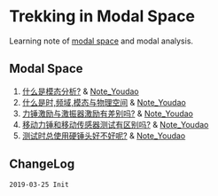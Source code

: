 # Trekking in Modal Space

Learning note of [modal space](https://www.uml.edu/Research/SDASL/Education/Modal-Space.aspx) and modal analysis.

## Modal Space

1. [什么是模态分析?](https://github.com/JeremiahZhang/modal-space/blob/master/note/01-feb-98-modal-analysis.md) & [Note_Youdao](http://note.youdao.com/noteshare?id=3e49893903cba2e15fc1ddb94fd4a9a0&sub=EF9532CAD8DD4718A5EC46BEC99BED0D)
2. [什么是时,频域,模态与物理空间](https://github.com/JeremiahZhang/modal-space/blob/master/note/02-april-98-time-frequency-domain-modal-physical-space.md) & [Note_Youdao](http://note.youdao.com/noteshare?id=9b615781bf0d486f4336cc88c0a82f0a&sub=CEEF52AF1595441BAB4D492E9A99CAD4)
3. [力锤激励与激振器激励有差别吗?](https://github.com/JeremiahZhang/modal-space/blob/master/note/03-jun-98-difference-of-shake-impact-excitation.md) & [Note_Youdao](http://note.youdao.com/noteshare?id=9b615781bf0d486f4336cc88c0a82f0a&sub=CEEF52AF1595441BAB4D492E9A99CAD4)
4. [移动力锤和移动传感器测试有区别吗?](https://github.com/JeremiahZhang/modal-space/blob/master/note/04-aug-98-roving-hammer-accelerometer.md) & [Note_Youdao](http://note.youdao.com/noteshare?id=25298441aa7427ee4ab490347bad8865&sub=C5C39735D2B94C3DB57B4FF9750619FA)
5. [测试时总使用硬锤头好不好呢?](https://github.com/JeremiahZhang/modal-space/blob/master/note/05-oct-98-hard-tip-impact.md) & [Note_Youdao](http://note.youdao.com/noteshare?id=ae191f455dcfd8796f9fa6e9e4878959&sub=9068B6EE462E4114B8A15364048DFA43)

## ChangeLog

```
2019-03-25 Init
```
